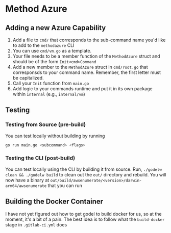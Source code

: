 # Method Azure

## Adding a new Azure Capability

1. Add a file to `cmd/` that corresponds to the sub-command name you'd like to add to the `methodazure` CLI
2. You can use `cmd/vm.go` as a template.
3. Your file needs to be a member function of the `MethodAzure` struct and should be of the form `Init<cmd>Command`
4. Add a new member to the `MethodAzure` struct in `cmd/root.go` that corresponsds to your command name. Remember, the first letter must be capitalized.
5. Call your `Init` function from `main.go`
6. Add logic to your commands runtime and put it in its own package within `internal` (e.g., `internal/vm`)

## Testing

### Testing from Source (pre-build)

You can test locally without building by running

```bash
go run main.go <subcommand> <flags>
```

### Testing the CLI (post-build)

You can test locally using the CLI by building it from source. Run, `./godelw clean && ./godelw build` to clean out the `out/` directory and rebuild. You will now have a binary at `out/build/awsenumerate/<version>/darwin-arm64/awsenumerate` that you can run

## Building the Docker Container

I have not yet figured out how to get godel to build docker for us, so at the moment, it's a bit of a pain. The best idea is to follow what the `build-docker` stage in `.gitlab-ci.yml` does
